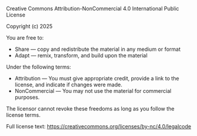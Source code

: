 Creative Commons Attribution-NonCommercial 4.0 International Public License

Copyright (c) 2025

You are free to:
- Share — copy and redistribute the material in any medium or format
- Adapt — remix, transform, and build upon the material

Under the following terms:
- Attribution — You must give appropriate credit, provide a link to the license,
  and indicate if changes were made.
- NonCommercial — You may not use the material for commercial purposes.

The licensor cannot revoke these freedoms as long as you follow the license terms.

Full license text: https://creativecommons.org/licenses/by-nc/4.0/legalcode
